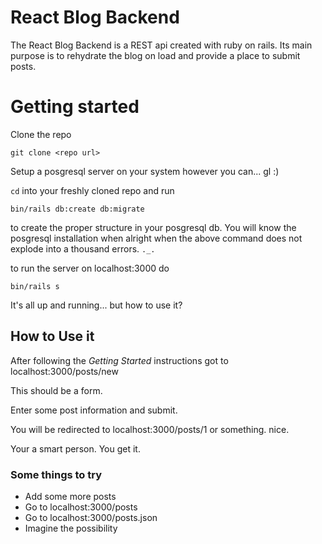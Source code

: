 # React Blog Backend

The React Blog Backend is a REST api created with ruby on rails.  Its main purpose is to rehydrate the blog on load and provide a place to submit posts.  

# Getting started

Clone the repo

```shell
git clone <repo url>
```

Setup a posgresql server on your system however you can... gl :)

`cd` into your freshly cloned repo and run 

```shell
bin/rails db:create db:migrate
```

to create the proper structure in your posgresql db.  You will know the posgresql installation when alright when the above command does not explode into a thousand errors. `._.`

to run the server on localhost:3000 do

```shell
bin/rails s
```

It's all up and running... but how to use it?

## How to Use it

After following the *Getting Started* instructions got to localhost:3000/posts/new

This should be a form.

Enter some post information and submit.

You will be redirected to localhost:3000/posts/1 or something.  nice.

Your a smart person.  You get it.

### Some things to try

- Add some more posts
- Go to localhost:3000/posts
- Go to localhost:3000/posts.json
- Imagine the possibility
